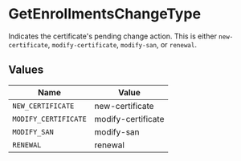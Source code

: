 # GetEnrollmentsChangeType

Indicates the certificate's pending change action. This is either `new-certificate`, `modify-certificate`, `modify-san`, or `renewal`.


## Values

| Name                 | Value                |
| -------------------- | -------------------- |
| `NEW_CERTIFICATE`    | new-certificate      |
| `MODIFY_CERTIFICATE` | modify-certificate   |
| `MODIFY_SAN`         | modify-san           |
| `RENEWAL`            | renewal              |